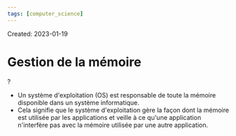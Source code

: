 ```yaml
---
tags: [computer_science] 
---
```

Created: 2023-01-19

# Gestion de la mémoire
?
- Un système d'exploitation (OS) est responsable de toute la mémoire disponible dans un système informatique.
- Cela signifie que le système d'exploitation gère la façon dont la mémoire est utilisée par les applications et veille à ce qu'une application n'interfère pas avec la mémoire utilisée par une autre application.
<!--SR:!2023-05-11,60,250-->